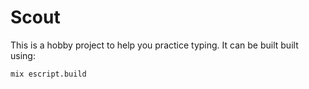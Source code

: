 # Scout
This is a hobby project to help you practice typing. It can be built built using:
```sh
mix escript.build
```
